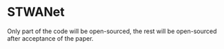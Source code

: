 # STWANet
Only part of the code will be open-sourced, the rest will be open-sourced after acceptance of the paper.
